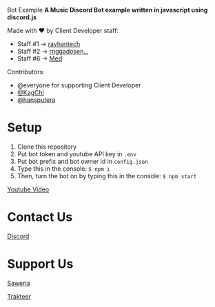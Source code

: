 Bot Example
  **A Music Discord Bot example written in javascript using discord.js**
  
  Made with ♥ by Client Developer staff: 
  - Staff #1 -> [rayhantech](https://github.com/rayhantech)
  - Staff #2 -> [rnggadosen._](https://github.com/RanggaGultom)
  - Staff #6 -> [Med](https://github.com/Mednoob)
  
  Contributors:
  - @everyone for supporting Client Developer
  - [@KagChi](https://github.com/KagChi/)
  - [@hansputera](https://github.com/hansputera/)
  
# Setup
  1. Clone this repository
  2. Put bot token and youtube API key in `.env`
  3. Put bot prefix and bot owner id in `config.json`
  4. Type this in the console: `$ npm i`
  5. Then, turn the bot on by typing this in the console: `$ npm start`
  
  [Youtube Video](https://youtu.be/rigmqMtWfzM)
  
# Contact Us
 [Discord](https://clientdev.glitch.me/discord)
 
# Support Us
[Saweria](https://clientdev.glitch.me/donate/saweria)

[Trakteer](https://clientdev.glitch.me/donate/trakteer)
